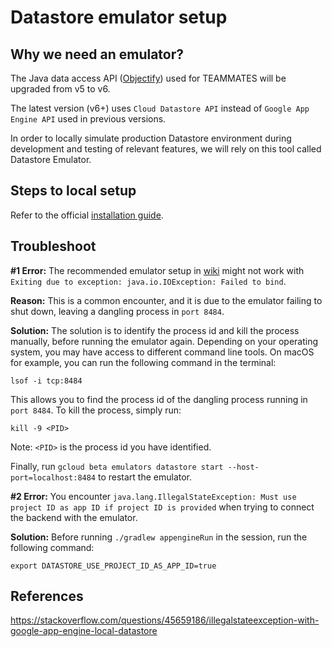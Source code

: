 # Datastore emulator setup

## Why we need an emulator?

The Java data access API ([Objectify](https://github.com/objectify/objectify)) used for TEAMMATES will be upgraded from v5 to v6.

The latest version (v6+) uses `Cloud Datastore API` instead of `Google App Engine API` used in previous versions.

In order to locally simulate production Datastore environment during development and testing of relevant features, we will rely on this tool called Datastore Emulator.

## Steps to local setup
Refer to the official [installation guide](https://cloud.google.com/datastore/docs/tools/datastore-emulator).

## Troubleshoot
**#1 Error:** 
The recommended emulator setup in [wiki](https://github.com/objectify/objectify/wiki/Setup#initialising-the-objectifyservice-to-work-with-emulator-applies-to-v6) might not work with `Exiting due to exception: java.io.IOException: Failed to bind`. 

**Reason:** 
This is a common encounter, and it is due to the emulator failing to shut down, leaving a dangling process in `port 8484`.

**Solution:**
The solution is to identify the process id and kill the process manually, before running the emulator again. 
Depending on your operating system, you may have access to different command line tools. 
On macOS for example, you can run the following command in the terminal:
 ```
lsof -i tcp:8484
 ```  
This allows you to find the process id of the dangling process running in `port 8484`. 
To kill the process, simply run: 
```
kill -9 <PID>
```
Note: `<PID>` is the process id you have identified. 

Finally, run `gcloud beta emulators datastore start --host-port=localhost:8484` to restart the emulator.

**#2 Error:** You encounter `java.lang.IllegalStateException: Must use project ID as app ID if project ID is provided` when trying to connect the backend with the emulator.

**Solution:**
Before running `./gradlew appengineRun` in the session, run the following command:
 ```
 export DATASTORE_USE_PROJECT_ID_AS_APP_ID=true
```


## References
https://stackoverflow.com/questions/45659186/illegalstateexception-with-google-app-engine-local-datastore
